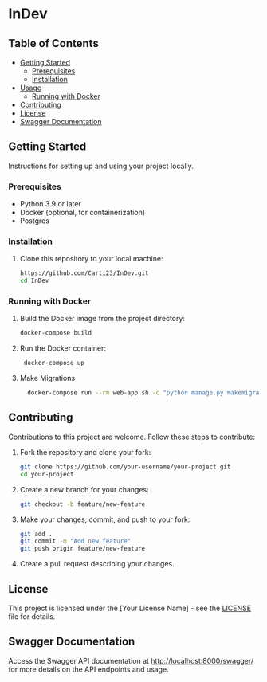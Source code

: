# InDev

## Table of Contents

- [Getting Started](#getting-started)
  - [Prerequisites](#prerequisites)
  - [Installation](#installation)
- [Usage](#usage)
  - [Running with Docker](#running-with-docker)
- [Contributing](#contributing)
- [License](#license)
- [Swagger Documentation](#swagger-documentation)

## Getting Started

Instructions for setting up and using your project locally.

### Prerequisites

- Python 3.9 or later
- Docker (optional, for containerization)
- Postgres

### Installation

1. Clone this repository to your local machine:

    ```bash
    https://github.com/Carti23/InDev.git
    cd InDev
    ```

### Running with Docker

1. Build the Docker image from the project directory:

    ```bash
    docker-compose build 
    ```

2. Run the Docker container:

    ```bash
     docker-compose up
    ```
3. Make Migrations

   ```bash
     docker-compose run --rm web-app sh -c "python manage.py makemigrations"
    ```


## Contributing

Contributions to this project are welcome. Follow these steps to contribute:

1. Fork the repository and clone your fork:

    ```bash
    git clone https://github.com/your-username/your-project.git
    cd your-project
    ```

2. Create a new branch for your changes:

    ```bash
    git checkout -b feature/new-feature
    ```

3. Make your changes, commit, and push to your fork:

    ```bash
    git add .
    git commit -m "Add new feature"
    git push origin feature/new-feature
    ```

4. Create a pull request describing your changes.

## License

This project is licensed under the [Your License Name] - see the [LICENSE](LICENSE) file for details.

## Swagger Documentation

Access the Swagger API documentation at [http://localhost:8000/swagger/](http://127.0.0.1/swagger) for more details on the API endpoints and usage.
